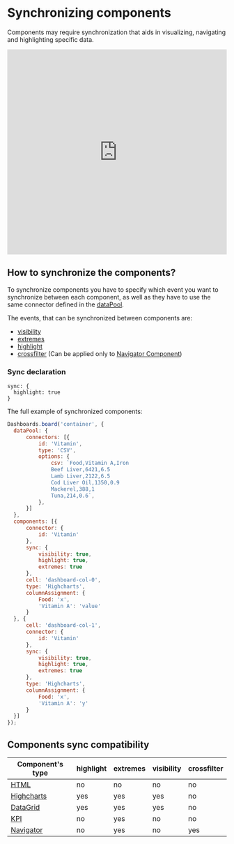 Synchronizing components
===

Components may require synchronization that aids in visualizing, navigating
and highlighting specific data.

<iframe style="width: 100%; height: 470px; border: none;" src=https://www.highcharts.com/samples/embed/dashboards/demo/minimal allow="fullscreen"></iframe>

## How to synchronize the components?
To synchronize components you have to specify which event you want to synchronize between each component, as well as they have to use the same connector defined in the [dataPool](https://www.highcharts.com/docs/dashboards/data-handling).

The events, that can be synchronized between components are:
* [visibility](https://jsfiddle.net/gh/get/library/pure/highcharts/highcharts/tree/master/samples/dashboards/component-options/sync-visibility/)
* [extremes](https://jsfiddle.net/gh/get/library/pure/highcharts/highcharts/tree/master/samples/dashboards/demo/sync-extremes/)
* [highlight](https://jsfiddle.net/gh/get/library/pure/highcharts/highcharts/tree/master/samples/dashboards/component-options/sync-highlight/)
* [crossfilter](https://jsfiddle.net/gh/get/library/pure/highcharts/highcharts/tree/master/samples/dashboards/demo/crossfilter/) (Can be applied only to [Navigator Component](https://www.highcharts.com/docs/dashboards/navigator-component))

### Sync declaration
```
sync: {
  highlight: true
}
```

The full example of synchronized components:

```js
Dashboards.board('container', {
  dataPool: {
      connectors: [{
          id: 'Vitamin',
          type: 'CSV',
          options: {
              csv: `Food,Vitamin A,Iron
              Beef Liver,6421,6.5
              Lamb Liver,2122,6.5
              Cod Liver Oil,1350,0.9
              Mackerel,388,1
              Tuna,214,0.6`,
          },
      }]
  },    
  components: [{
      connector: {
          id: 'Vitamin'
      },
      sync: {
          visibility: true,
          highlight: true,
          extremes: true
      },
      cell: 'dashboard-col-0',
      type: 'Highcharts',
      columnAssignment: {
          Food: 'x',
          'Vitamin A': 'value'
      }
  }, {
      cell: 'dashboard-col-1',
      connector: {
          id: 'Vitamin'
      },
      sync: {
          visibility: true,
          highlight: true,
          extremes: true
      },
      type: 'Highcharts',
      columnAssignment: {
          Food: 'x',
          'Vitamin A': 'y'
      }
  }]
});
```

## Components sync compatibility

|Component's type|highlight|extremes|visibility|crossfilter
|---|---|---|---|---|
|[HTML](https://www.highcharts.com/docs/dashboards/html-component)|no|no|no|no|
|[Highcharts](https://www.highcharts.com/docs/dashboards/highcharts-component)|yes|yes|yes|no|
|[DataGrid](https://www.highcharts.com/docs/dashboards/datagrid-component)|yes|yes|yes|no|
|[KPI](https://www.highcharts.com/docs/dashboards/kpi-component)|no|yes|no|no|
|[Navigator](https://www.highcharts.com/docs/dashboards/navigator-component)|no|yes|no|yes|
